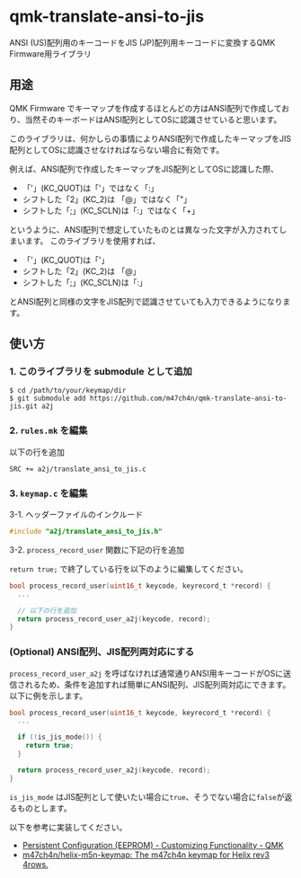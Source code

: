 # qmk-translate-ansi-to-jis
ANSI (US)配列用のキーコードをJIS (JP)配列用キーコードに変換するQMK Firmware用ライブラリ


## 用途
QMK Firmware でキーマップを作成するほとんどの方はANSI配列で作成しており、当然そのキーボードはANSI配列としてOSに認識させていると思います。

このライブラリは、何かしらの事情によりANSI配列で作成したキーマップをJIS配列としてOSに認識させなければならない場合に有効です。

例えば、ANSI配列で作成したキーマップをJIS配列としてOSに認識した際、

- 「'」(KC_QUOT)は「'」ではなく「:」
- シフトした「2」(KC_2)は 「@」ではなく「"」
- シフトした「;」(KC_SCLN)は「:」ではなく「+」

というように、ANSI配列で想定していたものとは異なった文字が入力されてしまいます。
このライブラリを使用すれば、

- 「'」(KC_QUOT)は「'」
- シフトした「2」(KC_2)は 「@」
- シフトした「;」(KC_SCLN)は「:」

とANSI配列と同様の文字をJIS配列で認識させていても入力できるようになります。

## 使い方

### 1. このライブラリを submodule として追加

```
$ cd /path/to/your/keymap/dir
$ git submodule add https://github.com/m47ch4n/qmk-translate-ansi-to-jis.git a2j
```

### 2. `rules.mk` を編集

以下の行を追加
```
SRC += a2j/translate_ansi_to_jis.c
```

### 3. `keymap.c` を編集

3-1. ヘッダーファイルのインクルード
```c
#include "a2j/translate_ansi_to_jis.h"
```

3-2. `process_record_user` 関数に下記の行を追加

`return true;` で終了している行を以下のように編集してください。
```c
bool process_record_user(uint16_t keycode, keyrecord_t *record) {
  ...

  // 以下の行を追加
  return process_record_user_a2j(keycode, record);
}
```

### (Optional) ANSI配列、JIS配列両対応にする

`process_record_user_a2j` を呼ばなければ通常通りANSI用キーコードがOSに送信されるため、条件を追加すれば簡単にANSI配列、JIS配列両対応にできます。以下に例を示します。

```c
bool process_record_user(uint16_t keycode, keyrecord_t *record) {
  ...

  if (!is_jis_mode()) {
    return true;
  }

  return process_record_user_a2j(keycode, record);
}
```

`is_jis_mode` はJIS配列として使いたい場合に`true`、そうでない場合に`false`が返るものとします。

以下を参考に実装してください。
- [Persistent Configuration (EEPROM) - Customizing Functionality - QMK](https://beta.docs.qmk.fm/using-qmk/guides/custom_quantum_functions#persistent-configuration-eeprom)
- [m47ch4n/helix-m5n-keymap: The m47ch4n keymap for Helix rev3 4rows.](https://github.com/m47ch4n/helix-m5n-keymap)
